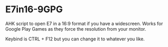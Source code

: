 # E7in16-9GPG
AHK script to open E7 in a 16:9 format if you have a widescreen. Works for Google Play Games as they force the resolution from your monitor.

Keybind is CTRL + F12 but you can change it to whatever you like.
